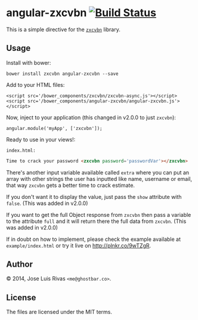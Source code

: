 angular-zxcvbn [![Build Status](https://secure.travis-ci.org/ghostbar/angular-zxcvbn.png)](http://travis.ci.org/ghostbar/angular-zxcvbn)
==============

This is a simple directive for the [`zxcvbn`](https://github.com/dropbox/zxcvbn) library.

Usage
-----

Install with bower:

    bower install zxcvbn angular-zxcvbn --save

Add to your HTML files:

    <script src='/bower_components/zxcvbn/zxcvbn-async.js'></script>
    <script src='/bower_components/angular-zxcvbn/angular-zxcvbn.js'></script>

Now, inject to your application (this changed in v2.0.0 to just `zxcvbn`):

    angular.module('myApp', ['zxcvbn']);

Ready to use in your views!:

`index.html:`

```html
Time to crack your password <zxcvbn password='passwordVar'></zxcvbn>
```

There's another input variable available called `extra` where you can put an array with other strings the user has inputted like name, username or email, that way `zxcvbn` gets a better time to crack estimate.

If you don't want it to display the value, just pass the `show` attribute with `false`. (This was added in v2.0.0)

If you want to get the full Object response from `zxcvbn` then pass a variable to the attribute `full` and it will return there the full data from `zxcvbn`. (This was added in v2.0.0)

If in doubt on how to implement, please check the example available at `example/index.html` or try it live on <http://plnkr.co/9wTZgR>.

Author
------
© 2014, Jose Luis Rivas `<me@ghostbar.co>`. 

License
-------
The files are licensed under the MIT terms.
